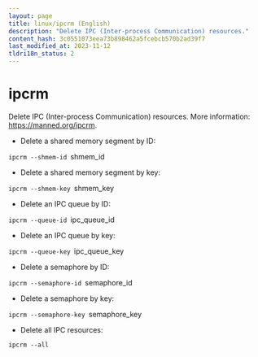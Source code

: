 ```yaml
---
layout: page
title: linux/ipcrm (English)
description: "Delete IPC (Inter-process Communication) resources."
content_hash: 3c0551073eea73b898462a5fcebcb570b2ad39f7
last_modified_at: 2023-11-12
tldri18n_status: 2
---
```

# ipcrm

Delete IPC (Inter-process Communication) resources.
More information: <https://manned.org/ipcrm>.

- Delete a shared memory segment by ID:

`ipcrm --shmem-id `<span class="tldr-var badge badge-pill bg-dark-lm bg-white-dm text-white-lm text-dark-dm font-weight-bold">shmem_id</span>

- Delete a shared memory segment by key:

`ipcrm --shmem-key `<span class="tldr-var badge badge-pill bg-dark-lm bg-white-dm text-white-lm text-dark-dm font-weight-bold">shmem_key</span>

- Delete an IPC queue by ID:

`ipcrm --queue-id `<span class="tldr-var badge badge-pill bg-dark-lm bg-white-dm text-white-lm text-dark-dm font-weight-bold">ipc_queue_id</span>

- Delete an IPC queue by key:

`ipcrm --queue-key `<span class="tldr-var badge badge-pill bg-dark-lm bg-white-dm text-white-lm text-dark-dm font-weight-bold">ipc_queue_key</span>

- Delete a semaphore by ID:

`ipcrm --semaphore-id `<span class="tldr-var badge badge-pill bg-dark-lm bg-white-dm text-white-lm text-dark-dm font-weight-bold">semaphore_id</span>

- Delete a semaphore by key:

`ipcrm --semaphore-key `<span class="tldr-var badge badge-pill bg-dark-lm bg-white-dm text-white-lm text-dark-dm font-weight-bold">semaphore_key</span>

- Delete all IPC resources:

`ipcrm --all`
